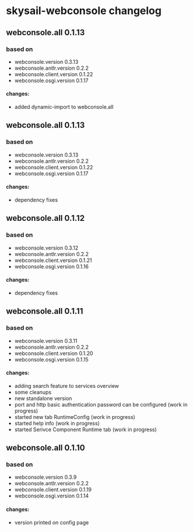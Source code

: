 # skysail-webconsole changelog

## webconsole.all 0.1.13

### based on 

  * webconsole.version           0.3.13
  * webconsole.antlr.version     0.2.2
  * webconsole.client.version    0.1.22
  * webconsole.osgi.version      0.1.17

#### changes:

 * added dynamic-import to webconsole.all

## webconsole.all 0.1.13

### based on 

  * webconsole.version           0.3.13
  * webconsole.antlr.version     0.2.2
  * webconsole.client.version    0.1.22
  * webconsole.osgi.version      0.1.17

#### changes:

 * dependency fixes

## webconsole.all 0.1.12

### based on 

  * webconsole.version           0.3.12
  * webconsole.antlr.version     0.2.2
  * webconsole.client.version    0.1.21
  * webconsole.osgi.version      0.1.16

#### changes:

 * dependency fixes

## webconsole.all 0.1.11

### based on 

  * webconsole.version           0.3.11
  * webconsole.antlr.version     0.2.2
  * webconsole.client.version    0.1.20
  * webconsole.osgi.version      0.1.15

#### changes:

 * adding search feature to services overview
 * some cleanups
 * new standalone version
 * port and http basic authentication password can be configured (work in progress)
 * started new tab RuntimeConfig (work in progress)
 * started help info (work in progress)
 * started Serivce Component Runtime tab (work in progress)

## webconsole.all 0.1.10

### based on 

  * webconsole.version           0.3.9
  * webconsole.antlr.version     0.2.2
  * webconsole.client.version    0.1.19
  * webconsole.osgi.version      0.1.14

#### changes:

 * version printed on config page

